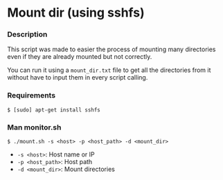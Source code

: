 # Mount dir (using sshfs)

### Description

This script was made to easier the process of mounting many directories even if they are already mounted but not correctly.

You can run it using a `mount_dir.txt` file to get all the directories from it without have to input them in every script calling.

### Requirements

```shell
$ [sudo] apt-get install sshfs
```

### Man monitor.sh

```shell
$ ./mount.sh -s <host> -p <host_path> -d <mount_dir>
```

- `-s <host>`: Host name or IP
- `-p <host_path>`: Host path
- `-d <mount_dir>`: Mount directories
